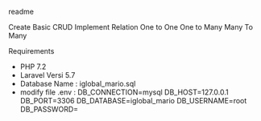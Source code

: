 readme

Create Basic CRUD
Implement Relation
    One to One
    One to Many
    Many To Many

Requirements 
- PHP 7.2
- Laravel Versi 5.7
- Database Name : iglobal_mario.sql
- modify file .env :
    DB_CONNECTION=mysql
    DB_HOST=127.0.0.1
    DB_PORT=3306
    DB_DATABASE=iglobal_mario
    DB_USERNAME=root
    DB_PASSWORD=
